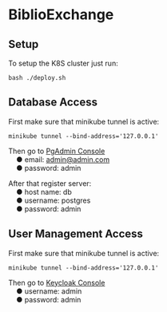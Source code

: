 # BiblioExchange

## Setup

To setup the K8S cluster just run:
```
bash ./deploy.sh
```

## Database Access

First make sure that minikube tunnel is active:

```
minikube tunnel --bind-address='127.0.0.1'
```

Then go to [PgAdmin Console](http://localhost:5050/browser/)  
&nbsp;&nbsp;&nbsp;&nbsp;● email: admin@admin.com  
&nbsp;&nbsp;&nbsp;&nbsp;● password: admin


After that register server:  
&nbsp;&nbsp;&nbsp;&nbsp;● host name: db  
&nbsp;&nbsp;&nbsp;&nbsp;● username: postgres  
&nbsp;&nbsp;&nbsp;&nbsp;● password: admin

## User Management Access

First make sure that minikube tunnel is active:

```
minikube tunnel --bind-address='127.0.0.1'
```

Then go to [Keycloak Console](http://localhost:8080/realms/master/protocol/openid-connect/auth?client_id=security-admin-console&redirect_uri=http%3A%2F%2Flocalhost%3A8080%2Fadmin%2Fmaster%2Fconsole%2F&state=06ebf6eb-72bc-4da9-8684-d1803f60cf02&response_mode=fragment&response_type=code&scope=openid&nonce=58ccfaa8-1387-4e2a-8f28-1b42d61f61b7&code_challenge=Dd9ifIN9daS7n31jq0ziHjeoJaBrHDc_8OsqJjlHkLg&code_challenge_method=S256)  
&nbsp;&nbsp;&nbsp;&nbsp;● username: admin  
&nbsp;&nbsp;&nbsp;&nbsp;● password: admin

